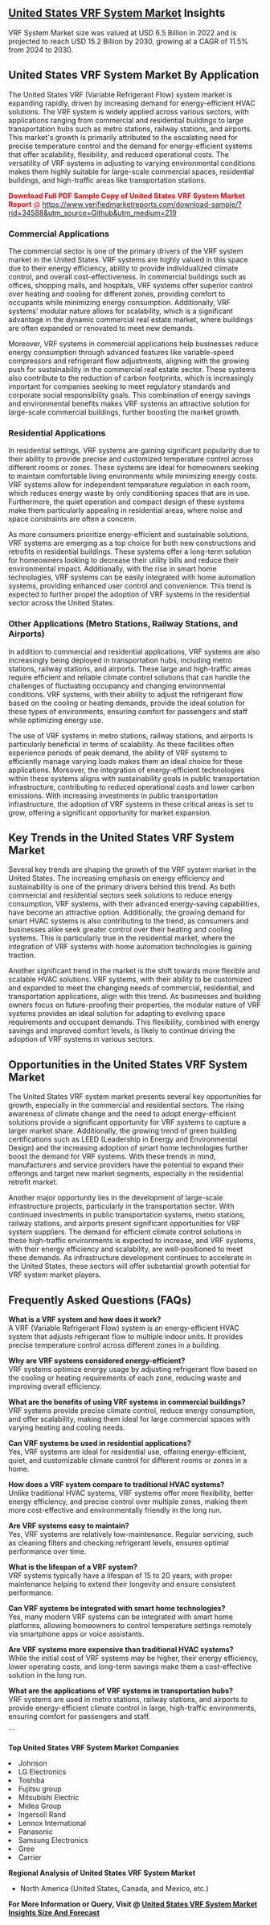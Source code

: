 <h2><a href="https://www.verifiedmarketreports.com/download-sample/?rid=34588&amp;utm_source=Github&amp;utm_medium=219" target="_blank">United States VRF System Market</a> Insights</h2><p>VRF System Market size was valued at USD 6.5 Billion in 2022 and is projected to reach USD 15.2 Billion by 2030, growing at a CAGR of 11.5% from 2024 to 2030.</p><p> <h2>United States VRF System Market By Application</h2> <p>The United States VRF (Variable Refrigerant Flow) system market is expanding rapidly, driven by increasing demand for energy-efficient HVAC solutions. The VRF system is widely applied across various sectors, with applications ranging from commercial and residential buildings to large transportation hubs such as metro stations, railway stations, and airports. This market's growth is primarily attributed to the escalating need for precise temperature control and the demand for energy-efficient systems that offer scalability, flexibility, and reduced operational costs. The versatility of VRF systems in adjusting to varying environmental conditions makes them highly suitable for large-scale commercial spaces, residential buildings, and high-traffic areas like transportation stations.</p> <p><p><span class=""><span style="color: #ff0000;"><strong>Download Full PDF Sample Copy of United States VRF System Market Report</strong> @ </span><a href="https://www.verifiedmarketreports.com/download-sample/?rid=34588&amp;utm_source=Github&amp;utm_medium=219" target="_blank">https://www.verifiedmarketreports.com/download-sample/?rid=34588&amp;utm_source=Github&amp;utm_medium=219</a></span></p></p> <h3>Commercial Applications</h3> <p>The commercial sector is one of the primary drivers of the VRF system market in the United States. VRF systems are highly valued in this space due to their energy efficiency, ability to provide individualized climate control, and overall cost-effectiveness. In commercial buildings such as offices, shopping malls, and hospitals, VRF systems offer superior control over heating and cooling for different zones, providing comfort to occupants while minimizing energy consumption. Additionally, VRF systems' modular nature allows for scalability, which is a significant advantage in the dynamic commercial real estate market, where buildings are often expanded or renovated to meet new demands.</p> <p>Moreover, VRF systems in commercial applications help businesses reduce energy consumption through advanced features like variable-speed compressors and refrigerant flow adjustments, aligning with the growing push for sustainability in the commercial real estate sector. These systems also contribute to the reduction of carbon footprints, which is increasingly important for companies seeking to meet regulatory standards and corporate social responsibility goals. This combination of energy savings and environmental benefits makes VRF systems an attractive solution for large-scale commercial buildings, further boosting the market growth.</p> <h3>Residential Applications</h3> <p>In residential settings, VRF systems are gaining significant popularity due to their ability to provide precise and customized temperature control across different rooms or zones. These systems are ideal for homeowners seeking to maintain comfortable living environments while minimizing energy costs. VRF systems allow for independent temperature regulation in each room, which reduces energy waste by only conditioning spaces that are in use. Furthermore, the quiet operation and compact design of these systems make them particularly appealing in residential areas, where noise and space constraints are often a concern.</p> <p>As more consumers prioritize energy-efficient and sustainable solutions, VRF systems are emerging as a top choice for both new constructions and retrofits in residential buildings. These systems offer a long-term solution for homeowners looking to decrease their utility bills and reduce their environmental impact. Additionally, with the rise in smart home technologies, VRF systems can be easily integrated with home automation systems, providing enhanced user control and convenience. This trend is expected to further propel the adoption of VRF systems in the residential sector across the United States.</p> <h3>Other Applications (Metro Stations, Railway Stations, and Airports)</h3> <p>In addition to commercial and residential applications, VRF systems are also increasingly being deployed in transportation hubs, including metro stations, railway stations, and airports. These large and high-traffic areas require efficient and reliable climate control solutions that can handle the challenges of fluctuating occupancy and changing environmental conditions. VRF systems, with their ability to adjust the refrigerant flow based on the cooling or heating demands, provide the ideal solution for these types of environments, ensuring comfort for passengers and staff while optimizing energy use.</p> <p>The use of VRF systems in metro stations, railway stations, and airports is particularly beneficial in terms of scalability. As these facilities often experience periods of peak demand, the ability of VRF systems to efficiently manage varying loads makes them an ideal choice for these applications. Moreover, the integration of energy-efficient technologies within these systems aligns with sustainability goals in public transportation infrastructure, contributing to reduced operational costs and lower carbon emissions. With increasing investments in public transportation infrastructure, the adoption of VRF systems in these critical areas is set to grow, offering a significant opportunity for market expansion.</p> <h2>Key Trends in the United States VRF System Market</h2> <p>Several key trends are shaping the growth of the VRF system market in the United States. The increasing emphasis on energy efficiency and sustainability is one of the primary drivers behind this trend. As both commercial and residential sectors seek solutions to reduce energy consumption, VRF systems, with their advanced energy-saving capabilities, have become an attractive option. Additionally, the growing demand for smart HVAC systems is also contributing to the trend, as consumers and businesses alike seek greater control over their heating and cooling systems. This is particularly true in the residential market, where the integration of VRF systems with home automation technologies is gaining traction.</p> <p>Another significant trend in the market is the shift towards more flexible and scalable HVAC solutions. VRF systems, with their ability to be customized and expanded to meet the changing needs of commercial, residential, and transportation applications, align with this trend. As businesses and building owners focus on future-proofing their properties, the modular nature of VRF systems provides an ideal solution for adapting to evolving space requirements and occupant demands. This flexibility, combined with energy savings and improved comfort levels, is likely to continue driving the adoption of VRF systems in various sectors.</p> <h2>Opportunities in the United States VRF System Market</h2> <p>The United States VRF system market presents several key opportunities for growth, especially in the commercial and residential sectors. The rising awareness of climate change and the need to adopt energy-efficient solutions provide a significant opportunity for VRF systems to capture a larger market share. Additionally, the growing trend of green building certifications such as LEED (Leadership in Energy and Environmental Design) and the increasing adoption of smart home technologies further boost the demand for VRF systems. With these trends in mind, manufacturers and service providers have the potential to expand their offerings and target new market segments, especially in the residential retrofit market.</p> <p>Another major opportunity lies in the development of large-scale infrastructure projects, particularly in the transportation sector. With continued investments in public transportation systems, metro stations, railway stations, and airports present significant opportunities for VRF system suppliers. The demand for efficient climate control solutions in these high-traffic environments is expected to increase, and VRF systems, with their energy efficiency and scalability, are well-positioned to meet these demands. As infrastructure development continues to accelerate in the United States, these sectors will offer substantial growth potential for VRF system market players.</p> <h2>Frequently Asked Questions (FAQs)</h2> <p><strong>What is a VRF system and how does it work?</strong><br>A VRF (Variable Refrigerant Flow) system is an energy-efficient HVAC system that adjusts refrigerant flow to multiple indoor units. It provides precise temperature control across different zones in a building.</p> <p><strong>Why are VRF systems considered energy-efficient?</strong><br>VRF systems optimize energy usage by adjusting refrigerant flow based on the cooling or heating requirements of each zone, reducing waste and improving overall efficiency.</p> <p><strong>What are the benefits of using VRF systems in commercial buildings?</strong><br>VRF systems provide precise climate control, reduce energy consumption, and offer scalability, making them ideal for large commercial spaces with varying heating and cooling needs.</p> <p><strong>Can VRF systems be used in residential applications?</strong><br>Yes, VRF systems are ideal for residential use, offering energy-efficient, quiet, and customizable climate control for different rooms or zones in a home.</p> <p><strong>How does a VRF system compare to traditional HVAC systems?</strong><br>Unlike traditional HVAC systems, VRF systems offer more flexibility, better energy efficiency, and precise control over multiple zones, making them more cost-effective and environmentally friendly in the long run.</p> <p><strong>Are VRF systems easy to maintain?</strong><br>Yes, VRF systems are relatively low-maintenance. Regular servicing, such as cleaning filters and checking refrigerant levels, ensures optimal performance over time.</p> <p><strong>What is the lifespan of a VRF system?</strong><br>VRF systems typically have a lifespan of 15 to 20 years, with proper maintenance helping to extend their longevity and ensure consistent performance.</p> <p><strong>Can VRF systems be integrated with smart home technologies?</strong><br>Yes, many modern VRF systems can be integrated with smart home platforms, allowing homeowners to control temperature settings remotely via smartphone apps or voice assistants.</p> <p><strong>Are VRF systems more expensive than traditional HVAC systems?</strong><br>While the initial cost of VRF systems may be higher, their energy efficiency, lower operating costs, and long-term savings make them a cost-effective solution in the long run.</p> <p><strong>What are the applications of VRF systems in transportation hubs?</strong><br>VRF systems are used in metro stations, railway stations, and airports to provide energy-efficient climate control in large, high-traffic environments, ensuring comfort for passengers and staff.</p> ```</p><p><strong>Top United States VRF System Market Companies</strong></p><div data-test-id=""><p><li>Johnson</li><li> LG Electronics</li><li> Toshiba</li><li> Fujitsu group</li><li> Mitsubishi Electric</li><li> Midea Group</li><li> Ingersoll Rand</li><li> Lennox International</li><li> Panasonic</li><li> Samsung Electronics</li><li> Gree</li><li> Carrier</li></p><div><strong>Regional Analysis of&nbsp;United States VRF System Market</strong></div><ul><li dir="ltr"><p dir="ltr">North America&nbsp;(United States, Canada, and Mexico, etc.)</p></li></ul><p><strong>For More Information or Query, Visit @&nbsp;</strong><strong><a href="https://www.verifiedmarketreports.com/product/global-vrf-system-market-size-and-forecast-to-2025/?utm_source=Github&amp;utm_medium=219" target="_blank">United States VRF System Market Insights Size And Forecast</a></strong></p></div>

